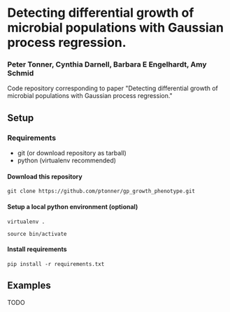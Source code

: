 # Detecting differential growth of microbial populations with Gaussian process regression.

### Peter Tonner, Cynthia Darnell, Barbara E Engelhardt, Amy Schmid

Code repository corresponding to paper "Detecting differential growth of microbial populations with Gaussian process regression."

## Setup

### Requirements

* git (or download repository as tarball)
* python (virtualenv recommended)

#### Download this repository
`git clone https://github.com/ptonner/gp_growth_phenotype.git`

#### Setup a local python environment (optional)
`virtualenv .`

`source bin/activate`

#### Install requirements
`pip install -r requirements.txt`

## Examples

TODO

